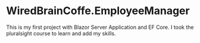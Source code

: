 # WiredBrainCoffe.EmployeeManager
This is my first project with Blazor Server Application and EF Core. I took the pluralsight course to learn and add my skills. 



